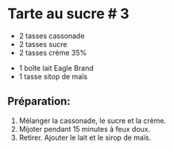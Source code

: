 # Tarte au sucre # 3

- 2 tasses cassonade
- 2 tasses sucre
- 2 tasses crème 35%
  
* 1 boîte lait Eagle Brand
* 1 tasse sitop de maïs

## Préparation:

1. Mélanger la cassonade, le sucre et la crème.
2. Mijoter pendant 15 minutes à feux doux.
3. Retirer. Ajouter le lait et le sirop de maïs.
